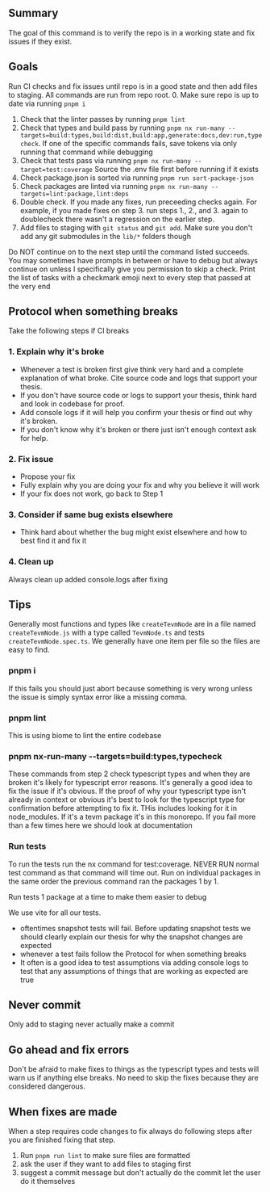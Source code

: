 ## Summary

The goal of this command is to verify the repo is in a working state and fix issues if they exist.

## Goals

Run CI checks and fix issues until repo is in a good state and then add files to staging. All commands are run from repo root. 0. Make sure repo is up to date via running `pnpm i`

1. Check that the linter passes by running `pnpm lint`
2. Check that types and build pass by running `pnpm nx run-many --targets=build:types,build:dist,build:app,generate:docs,dev:run,typecheck`.
   If one of the specific commands fails, save tokens via only running that command while debugging
3. Check that tests pass via running `pnpm nx run-many --target=test:coverage`
   Source the .env file first before running if it exists
4. Check package.json is sorted via running `pnpm run sort-package-json`
5. Check packages are linted via running `pnpm nx run-many --targets=lint:package,lint:deps`
6. Double check. If you made any fixes, run preceeding checks again. For example, if you made fixes on step 3. run steps 1., 2., and 3. again to doublecheck there wasn't a regression on the earlier step.
7. Add files to staging with `git status` and `git add`. Make sure you don't add any git submodules in the `lib/*` folders though

Do NOT continue on to the next step until the command listed succeeds. You may sometimes have prompts in between or have to debug but always continue on unless I specifically give you permission to skip a check.
Print the list of tasks with a checkmark emoji next to every step that passed at the very end

## Protocol when something breaks

Take the following steps if CI breaks

### 1. Explain why it's broke

- Whenever a test is broken first give think very hard and a complete explanation of what broke. Cite source code and logs that support your thesis.
- If you don't have source code or logs to support your thesis, think hard and look in codebase for proof.
- Add console logs if it will help you confirm your thesis or find out why it's broken.
- If you don't know why it's broken or there just isn't enough context ask for help.

### 2. Fix issue

- Propose your fix
- Fully explain why you are doing your fix and why you believe it will work
- If your fix does not work, go back to Step 1

### 3. Consider if same bug exists elsewhere

- Think hard about whether the bug might exist elsewhere and how to best find it and fix it

### 4. Clean up

Always clean up added console.logs after fixing

## Tips

Generally most functions and types like `createTevmNode` are in a file named `createTevmNode.js` with a type called `TevmNode.ts` and tests `createTevmNode.spec.ts`. We generally have one item per file so the files are easy to find.

### pnpm i

If this fails you should just abort because something is very wrong unless the issue is simply syntax error like a missing comma.

### pnpm lint

This is using biome to lint the entire codebase

### pnpm nx-run-many --targets=build:types,typecheck

These commands from step 2 check typescript types and when they are broken it's likely for typescript error reasons. It's generally a good idea to fix the issue if it's obvious.
If the proof of why your typescript type isn't already in context or obvious it's best to look for the typescript type for confirmation before attempting to fix it. THis includes looking for it in node_modules. If it's a tevm package it's in this monorepo.
If you fail more than a few times here we should look at documentation

### Run tests

To run the tests run the nx command for test:coverage. NEVER RUN normal test command as that command will time out. Run on individual packages in the same order the previous command ran the packages 1 by 1.

Run tests 1 package at a time to make them easier to debug

We use vite for all our tests.

- oftentimes snapshot tests will fail. Before updating snapshot tests we should clearly explain our thesis for why the snapshot changes are expected
- whenever a test fails follow the Protocol for when something breaks
- It often is a good idea to test assumptions via adding console logs to test that any assumptions of things that are working as expected are true

## Never commit

Only add to staging never actually make a commit

## Go ahead and fix errors

Don't be afraid to make fixes to things as the typescript types and tests will warn us if anything else breaks. No need to skip the fixes because they are considered dangerous.

## When fixes are made

When a step requires code changes to fix always do following steps after you are finished fixing that step.

1. Run `pnpm run lint` to make sure files are formatted
2. ask the user if they want to add files to staging first
3. suggest a commit message but don't actually do the commit let the user do it themselves
